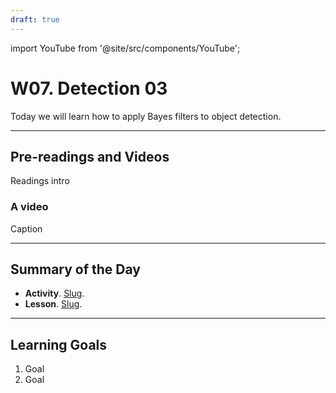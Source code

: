 ```yaml
---
draft: true
---
```


import YouTube from '@site/src/components/YouTube';


# W07. Detection 03
Today we will learn how to apply Bayes filters to object detection.

---
## Pre-readings and Videos
Readings intro

### A video
<YouTube id="id" />
Caption


---
## Summary of the Day

- **Activity**. [Slug](/teaching/activities/LINK.md).
- **Lesson**. [Slug](/teaching/lessons/LINK.md).

---
## Learning Goals
1. Goal
2. Goal